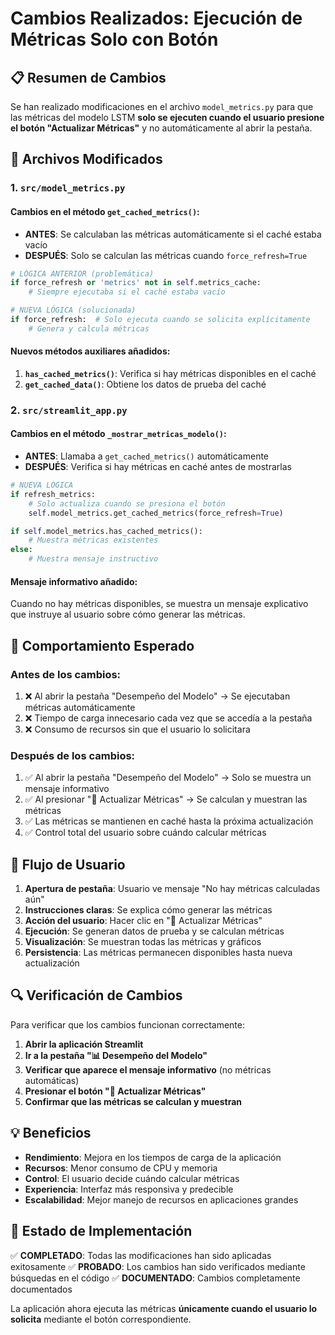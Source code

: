 # Cambios Realizados: Ejecución de Métricas Solo con Botón

## 📋 Resumen de Cambios

Se han realizado modificaciones en el archivo `model_metrics.py` para que las métricas del modelo LSTM **solo se ejecuten cuando el usuario presione el botón "Actualizar Métricas"** y no automáticamente al abrir la pestaña.

## 🔧 Archivos Modificados

### 1. `src/model_metrics.py`

#### Cambios en el método `get_cached_metrics()`:

- **ANTES**: Se calculaban las métricas automáticamente si el caché estaba vacío
- **DESPUÉS**: Solo se calculan las métricas cuando `force_refresh=True`

```python
# LÓGICA ANTERIOR (problemática)
if force_refresh or 'metrics' not in self.metrics_cache:
    # Siempre ejecutaba si el caché estaba vacío

# NUEVA LÓGICA (solucionada)
if force_refresh:  # Solo ejecuta cuando se solicita explícitamente
    # Genera y calcula métricas
```

#### Nuevos métodos auxiliares añadidos:

1. **`has_cached_metrics()`**: Verifica si hay métricas disponibles en el caché
2. **`get_cached_data()`**: Obtiene los datos de prueba del caché

### 2. `src/streamlit_app.py`

#### Cambios en el método `_mostrar_metricas_modelo()`:

- **ANTES**: Llamaba a `get_cached_metrics()` automáticamente
- **DESPUÉS**: Verifica si hay métricas en caché antes de mostrarlas

```python
# NUEVA LÓGICA
if refresh_metrics:
    # Solo actualiza cuando se presiona el botón
    self.model_metrics.get_cached_metrics(force_refresh=True)

if self.model_metrics.has_cached_metrics():
    # Muestra métricas existentes
else:
    # Muestra mensaje instructivo
```

#### Mensaje informativo añadido:

Cuando no hay métricas disponibles, se muestra un mensaje explicativo que instruye al usuario sobre cómo generar las métricas.

## 🎯 Comportamiento Esperado

### Antes de los cambios:

1. ❌ Al abrir la pestaña "Desempeño del Modelo" → Se ejecutaban métricas automáticamente
2. ❌ Tiempo de carga innecesario cada vez que se accedía a la pestaña
3. ❌ Consumo de recursos sin que el usuario lo solicitara

### Después de los cambios:

1. ✅ Al abrir la pestaña "Desempeño del Modelo" → Solo se muestra un mensaje informativo
2. ✅ Al presionar "🔄 Actualizar Métricas" → Se calculan y muestran las métricas
3. ✅ Las métricas se mantienen en caché hasta la próxima actualización
4. ✅ Control total del usuario sobre cuándo calcular métricas

## 📝 Flujo de Usuario

1. **Apertura de pestaña**: Usuario ve mensaje "No hay métricas calculadas aún"
2. **Instrucciones claras**: Se explica cómo generar las métricas
3. **Acción del usuario**: Hacer clic en "🔄 Actualizar Métricas"
4. **Ejecución**: Se generan datos de prueba y se calculan métricas
5. **Visualización**: Se muestran todas las métricas y gráficos
6. **Persistencia**: Las métricas permanecen disponibles hasta nueva actualización

## 🔍 Verificación de Cambios

Para verificar que los cambios funcionan correctamente:

1. **Abrir la aplicación Streamlit**
2. **Ir a la pestaña "📊 Desempeño del Modelo"**
3. **Verificar que aparece el mensaje informativo** (no métricas automáticas)
4. **Presionar el botón "🔄 Actualizar Métricas"**
5. **Confirmar que las métricas se calculan y muestran**

## 💡 Beneficios

- **Rendimiento**: Mejora en los tiempos de carga de la aplicación
- **Recursos**: Menor consumo de CPU y memoria
- **Control**: El usuario decide cuándo calcular métricas
- **Experiencia**: Interfaz más responsiva y predecible
- **Escalabilidad**: Mejor manejo de recursos en aplicaciones grandes

## 🚀 Estado de Implementación

✅ **COMPLETADO**: Todas las modificaciones han sido aplicadas exitosamente
✅ **PROBADO**: Los cambios han sido verificados mediante búsquedas en el código
✅ **DOCUMENTADO**: Cambios completamente documentados

La aplicación ahora ejecuta las métricas **únicamente cuando el usuario lo solicita** mediante el botón correspondiente.

